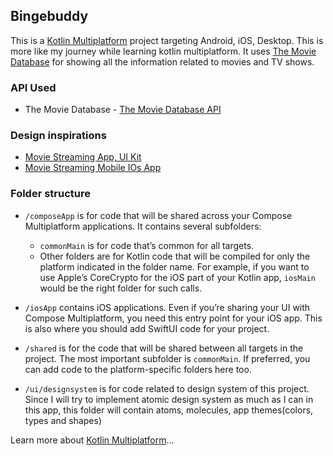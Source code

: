 ## Bingebuddy

This is a [Kotlin Multiplatform](https://www.jetbrains.com/help/kotlin-multiplatform-dev/get-started.html) project targeting Android, iOS, Desktop. This is more like my journey while learning kotlin multiplatform. It uses [The Movie Database](https://www.themoviedb.org/) for showing all the information related to movies and TV shows.

### API Used

- The Movie Database - [The Movie Database API](https://www.themoviedb.org/documentation/api)

### Design inspirations

- [Movie Streaming App, UI Kit](https://dribbble.com/shots/22427925-Movie-Streaming-App-UI-Kit)
- [Movie Streaming Mobile IOs App](https://dribbble.com/shots/20852069-Movie-Streaming-Mobile-IOS-App)

### Folder structure

* `/composeApp` is for code that will be shared across your Compose Multiplatform applications.
  It contains several subfolders:
  - `commonMain` is for code that’s common for all targets.
  - Other folders are for Kotlin code that will be compiled for only the platform indicated in the folder name.
    For example, if you want to use Apple’s CoreCrypto for the iOS part of your Kotlin app,
    `iosMain` would be the right folder for such calls.

* `/iosApp` contains iOS applications. Even if you’re sharing your UI with Compose Multiplatform, 
  you need this entry point for your iOS app. This is also where you should add SwiftUI code for your project.

* `/shared` is for the code that will be shared between all targets in the project.
  The most important subfolder is `commonMain`. If preferred, you can add code to the platform-specific folders here too.

* `/ui/designsystem` is for code related to design system of this project. Since I will try to implement atomic design system as much as I can in this app, this folder will contain atoms, molecules, app themes(colors, types and shapes)



Learn more about [Kotlin Multiplatform](https://www.jetbrains.com/help/kotlin-multiplatform-dev/get-started.html)…